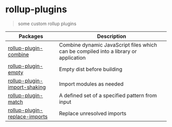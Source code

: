 # rollup-plugins

> some custom rollup plugins

Packages | Description 
-------- | ----------- 
[rollup-plugin-combine](packages/rollup-plugin-combine2.x) | Combine dynamic JavaScript files which can be compiled into a library or application
[rollup-plugin-empty](packages/rollup-plugin-empty) | Empty dist before building
[rollup-plugin-import-shaking](packages/rollup-plugin-import-shaking) | Import modules as needed
[rollup-plugin-match](packages/rollup-plugin-match) | A defined set of a specified pattern from input
[rollup-plugin-replace-imports](packages/rollup-plugin-replace-imports) | Replace unresolved imports
